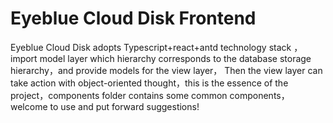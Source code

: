 # Eyeblue Cloud Disk Frontend 

Eyeblue Cloud Disk adopts Typescript+react+antd technology stack ，import model layer which hierarchy corresponds to the database storage hierarchy，and provide models for the view layer，
Then the view layer can take action with object-oriented thought，this is the essence of the project，components folder contains some common components，welcome to use and put forward suggestions!
